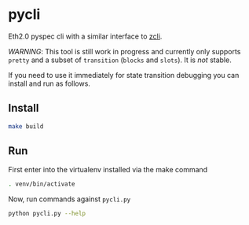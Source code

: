 # pycli
Eth2.0 pyspec cli with a similar interface to [zcli](https://github.com/protolambda/zcli).

_WARNING_: This tool is still work in progress and currently only supports `pretty` and a
subset of `transition` (`blocks` and `slots`). It is _not_ stable.

If you need to use it immediately for
state transition debugging you can install and run as follows.

## Install

```bash
make build
```

## Run

First enter into the virtualenv installed via the make command

```bash
. venv/bin/activate
```

Now, run commands against `pycli.py`

```bash
python pycli.py --help
```
